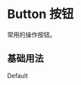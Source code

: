 # Button 按钮

常用的操作按钮。

## 基础用法

<script setup>
import { WeButton } from 'wonderful-element'
</script>

<WeButton>Default</WeButton>